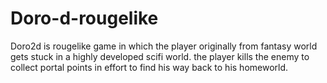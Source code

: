 # Doro-d-rougelike
Doro2d is rougelike game in which the player originally from fantasy world gets stuck in a highly developed scifi world. the player kills the enemy to collect portal points in effort to find his way back to his homeworld.
